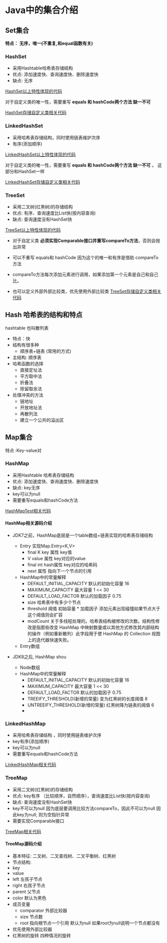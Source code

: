# Java中的集合介绍


## Set集合

  **特点： 无序，唯一(不重复,和equal函数有关)**

### HashSet

- 采用Hashtable哈希表存储结构
- 优点: 添加速度快、查询速度快、删除速度快
- 缺点: 无序

[HashSet以上特性体现的代码](HashSetTest.java)

对于自定义类的唯一性，需要重写 **equals 和 hashCode两个方法 缺一不可**

[HashSet存储自定义类相关代码](HashSetAboutStudent.java)



### LinkedHashSet

- 采用哈希表存储结构，同时使用链表维护次序
- 有序(添加顺序)

[LinkedHashSet以上特性体现的代码](LinkedHashSetTest.java)

对于自定义类的唯一性，需要重写 **equals 和 hashCode两个方法 缺一不可** 。 这部分和HashSet一样

[LinkedHashSet存储自定义类相关代码](LinkedHashSetAboutStudent.java)

### TreeSet

- 采用二叉树(红黑树)的存储结构
- 优点: 有序、查询速度比List快(按内容查询)
- 缺点: 查询速度没有HashSet快

[TreeSet以上特性体现的代码](TreeSetTest.java)

- 对于自定义类  **必须实现Comparable接口并重写compareTo方法**，否则会抛出异常
- 可以不重写 equals和 hashCode 因为这个的唯一和有序是借助 compareTo方法
- compareTo方法每次添加元素进行调用，如果添加第一个元素是自己和自己比。

- 也可以定义外部外部比较类，优先使用外部比较类
[TreeSet存储自定义类相关代码](TreeSetAboutStudent.java)



## Hash 哈希表的结构和特点

hashtable 也叫散列表
- 特点：快 
- 结构有很多种
  - 顺序表+链表 (常用的方式)
- 主结构: 顺序表
- 哈希函数的选择
  - 直接定址法
  - 平方取中法
  - 折叠法
  - 除留取余法
- 处理冲突的方法
  - 链地址
  - 开放地址法
  - 再散列法
  - 建立一个公共的溢出区


## Map集合

特点 :Key-value对 

### HashMap

- 采用Hashtable 哈希表存储结构
- 优点: 添加速度快、查询速度快、删除速度快
- 缺点: key无序
- key可以为null
- 需要重写equals和hashCode方法

[HashMapTest相关代码](map%2FHashMapTest.java)

#### HashMap相关源码介绍

- JDK7之前，HashMap底层是一个table数组+链表实现的哈希表存储结构
  - Entry 实现Map.Entry<K,V>
    - final K key 属性   key值
    - V value 属性       key对应的value
    - final int hash属性 key对应的哈希码
    - next 属性   指向下一个节点的引用
  - HashMap中的常量解释
    - DEFAULT_INITIAL_CAPACITY 默认的初始化容量 16
    - MAXIMUM_CAPACITY  最大容量  1 << 30
    - DEFAULT_LOAD_FACTOR 默认的加载因子  0.75
    - size  哈希表中有多少个节点
    - threshold 阈值 初始容量 * 加载因子  添加元素出现碰撞如果节点大于这个阈值则会扩容
    - modCount 关于多线程处理的。哈希表结构被修改的次数。结构性修改是指那些改变 HashMap 中映射数量或以其他方式修改其内部结构的操作（例如重新散列）此字段用于使 HashMap 的 Collection 视图上的迭代器快速失败。
  - Entry数组

- JDK8之后, HashMap shou
  - Node数组
  - HashMap中的常量解释
    - DEFAULT_INITIAL_CAPACITY 默认的初始化容量 16
    - MAXIMUM_CAPACITY  最大容量  1 << 30
    - DEFAULT_LOAD_FACTOR 默认的加载因子  0.75
    - TREEIFY_THRESHOLD(新增的常量) 变为红黑树的长度阈值 8
    - UNTREEIFY_THRESHOLD(新增的常量) 红黑树降为链表的阈值 6
    - 

### LinkedHashMap

- 采用哈希表存储结构 ，同时使用链表维护次序
- key有序(添加顺序)
- key可以为null
- 需要重写equals和hashCode方法

[LinkedHashMap相关代码](map%2FLinkedHashMapTest.java)
### TreeMap

- 采用二叉树(红黑树)的存储结构
- 优点: key有序 （比较顺序，自然顺序），查询速度比List快(按内容查询)
- 缺点: 查询速度没有HashSet快
- key不可以为null  因为底层要调用比较方法compareTo，因此不可以为null  因此key为null; 则为空指针异常
- 需要实现Comparable接口

[TreeMap相关代码](map%2FTreeMapTest.java)

#### TreeMap源码介绍

-  基本特征: 二叉树、二叉查找树、二叉平衡树、红黑树
-  节点结构:
  - key 
  - value  
  - left   左孩子节点
  - right  右孩子节点
  - parent 父节点
  - color  默认为黑色
- 成员变量
  - comparator 外部比较器
  - size  节点数
  - root  指向根节点一个引用 默认为null  如果root为null说明一个节点都没有
- 优先使用外部比较器
- 红黑树的旋转  四种情况的旋转







